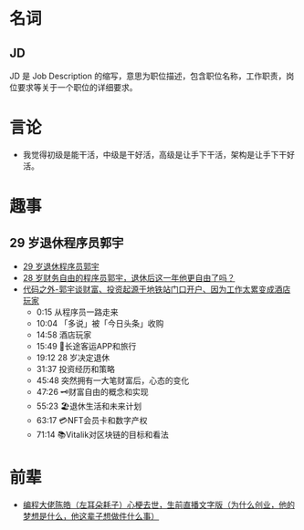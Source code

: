 # 名词

## JD

JD 是 Job Description 的缩写，意思为职位描述，包含职位名称，工作职责，岗位要求等关于一个职位的详细要求。

# 言论

- 我觉得初级是能干活，中级是干好活，高级是让手下干活，架构是让手下干好活。

# 趣事

## 29 岁退休程序员郭宇
- [29 岁退休程序员郭宇](https://new.qq.com/rain/a/20200627A0E5DH00)
- [28 岁财务自由的程序员郭宇，退休后这一年他更自由了吗？ ](https://business.sohu.com/a/499828336_121119315)
- [代码之外-郭宇谈财富、投资起源于地铁站门口开户、因为工作太累变成酒店玩家 ](https://www.bilibili.com/video/BV1t14y1v78a/?share_source=copy_web&vd_source=f29f0df4be432cf36da129f59a91a4bc)
  - 0:15 从程序员一路走来
  - 10:04 「多说」被「今日头条」收购
  - 14:58 酒店玩家
  - 15:49 🚌长途客运APP和旅行
  - 19:12 28 岁决定退休
  - 31:37 投资经历和策略
  - 45:48 突然拥有一大笔财富后，心态的变化
  - 47:26 🗝️财富自由的概念和实现
  - 55:23 🏖️退休生活和未来计划
  - 63:17 💳NFT会员卡和数字产权
  - 71:14 📚Vitalik对区块链的目标和看法

# 前辈

- [编程大佬陈皓（左耳朵耗子）心梗去世，生前直播文字版（为什么创业，他的梦想是什么，他这辈子想做件什么事）](https://mp.weixin.qq.com/s/bOnW8gDJ-dXp4KbAjhDw9A)

